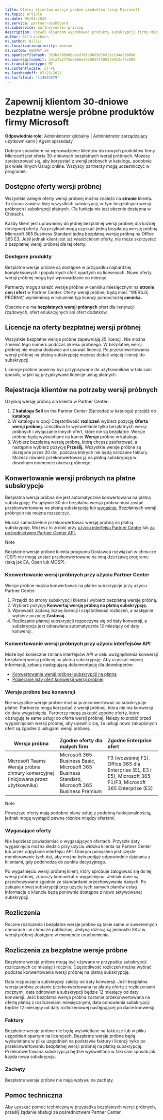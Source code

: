 ```yaml
---
title: Oferuj klientom wersje próbne produktów firmy Microsoft
ms.topic: article
ms.date: 05/04/2020
ms.service: partner-dashboard
ms.subservice: partnercenter-pricing
description: Pozwól klientom wypróbować produkty subskrypcji firmy Microsoft przez 30 dni. Zarejestruj się, aby korzystać z tych bezpłatnych wersji próbnych w katalogu, podobnie jak wiele innych Usługi online.
author: BillLinzbach
ms.author: BillLi
ms.localizationpriority: medium
ms.custom: SEOMAY.20
ms.openlocfilehash: 393bd70096ba3cd7d1c9889d5b521cc94a389d90
ms.sourcegitcommit: ad1af627f5ee6b6e3a70655f90927e932cf4c985
ms.translationtype: MT
ms.contentlocale: pl-PL
ms.lasthandoff: 07/29/2021
ms.locfileid: "114845979"
---
```

# <a name="give-customers-30-day-free-trials-of-microsoft-products"></a>Zapewnij klientom 30-dniowe bezpłatne wersje próbne produktów firmy Microsoft

**Odpowiednie role:** Administrator globalny | Administrator zarządzający użytkownikami | Agent sprzedaży

Dobrym sposobem na wprowadzenie klientów do nowych produktów firmy Microsoft jest oferta 30-dniowych bezpłatnych wersji próbnych. Możesz zarejestrować się, aby korzystać z wersji próbnych w katalogu, podobnie jak wiele innych Usługi online. Wszyscy partnerzy mogą uczestniczyć w programie.

## <a name="available-trial-offers"></a>Dostępne oferty wersji próbnej

Wszystkie zaległe oferty wersji próbnej można znaleźć na **stronie** klienta. Ta strona zawiera listę wszystkich subskrypcji, w tym bezpłatnych wersji próbnych i subskrypcji płatnych. (Ta funkcja nie jest obecnie dostępna w Chinach).

Każdy klient jest uprawniony do jednej bezpłatnej wersji próbnej dla każdej dostępnej oferty. Na przykład mogą uzyskać jedną bezpłatną wersję próbną Microsoft 365 Business Standard jedną bezpłatną wersję próbną na Office 365 E3. Jeśli jednak klient jest już właścicielem oferty, nie może skorzystać z bezpłatnej wersji próbnej dla tej oferty.

### <a name="available-products"></a>Dostępne produkty

Bezpłatne wersje próbne są dostępne w przypadku najbardziej kompleksowych i popularnych ofert opartych na licesenach. Nowe oferty wersji próbnej mogą być wprowadzane co miesiąc.

Partnerzy mogą znaleźć wersje próbne w cenniku miesięcznym na **stronie cen i ofert** w Partner Center. Oferty wersji próbnej będą mieć "WERSJĘ PRÓBNĄ" wymienioną w kolumnie typ licencji pomocniczej **cennika.**

Obecnie nie ma **bezpłatnych wersji próbnych** ofert dla instytucji rządowych, ofert edukacyjnych ani ofert dodatków.

## <a name="licenses-for-free-trial-offers"></a>Licencje na oferty bezpłatnej wersji próbnej

Wszystkie bezpłatne wersje próbne zapewniają 25 licencji. Nie można zmienić tego numeru podczas okresu próbnego. W bezpłatnej wersji próbnej nie można dodawać ani usuwać licencji. Po przekonwertowaniu wersji próbnej na płatną subskrypcję możesz dodać więcej licencji do subskrypcji.

Licencje próbne powinny być przypisywane do użytkowników w taki sam sposób, w jaki są przypisywane licencje usług płatnych.

## <a name="sign-customers-up-for-trials"></a>Rejestracja klientów na potrzeby wersji próbnych

Uzyskaj wersję próbną dla klienta w Partner Center:

1. Z **katalogu Sell** on the Partner Center (Sprzedaż w katalogu) przejdź do **katalogu**. 
2. W katalogu w opcji Częstotliwość **rozliczeń** wybierz pozycję **Oferta wersji próbnej.** Umożliwia to wyświetlanie tylko bezpłatnych wersji próbnych i wyłączanie innych ofert, które nie są bezpłatne. Wersje próbne będą wyświetlane na karcie **Wersje** próbne w katalogu.
3. Wybierz bezpłatną wersję próbną, którą chcesz zaoferować, a następnie wybierz pozycję **Prześlij.** Wszystkie wersje próbne są dostępne przez 30 dni, podczas których nie będą naliczane faktury. Możesz również przekonwertować ją na płatną subskrypcję w dowolnym momencie okresu próbnego.

## <a name="converting-trials-to-paid-subscriptions"></a>Konwertowanie wersji próbnych na płatne subskrypcje

Bezpłatna wersja próbna nie jest automatycznie konwertowana na płatną subskrypcję. Po upływie 30 dni bezpłatna wersja próbna musi zostać przekonwertowana na płatną subskrypcję lub [wygaśnie.](#expiring-offers) Bezpłatnych wersji próbnych nie można rozszerzyć.

Musisz samodzielnie przekonwertować wersję próbną na płatną subskrypcję. Możesz to zrobić przy [użyciu interfejsu Partner Center](#convert-trials-using-partner-center) lub [za pośrednictwem Partner Center API.](#convert-trials-using-apis)

> [!NOTE]
> Bezpłatne wersje próbne klienta programu Dostawca rozwiązań w chmurze (CSP) nie mogą zostać przekonwertowane na inną dzierżawę programu (taką jak EA, Open lub MOSP).

### <a name="convert-trials-using-partner-center"></a>Konwertowanie wersji próbnych przy użyciu Partner Center

Wersje próbne można konwertować na płatne subskrypcje przy użyciu Partner Center:

1. Przejdź do strony subskrypcji klienta i wybierz bezpłatną wersję próbną.
2. Wybierz pozycję **Konwertuj wersję próbną na płatną subskrypcję.**
3. Wprowadź żądaną liczbę licencji i częstotliwość rozliczeń, a następnie wybierz pozycję **Zastosuj.**
4. Rozliczanie płatnej subskrypcji rozpoczyna się od daty konwersji, a subskrypcja jest odnawiana automatycznie 12 miesięcy od daty konwersji. 

### <a name="convert-trials-using-apis"></a>Konwertowanie wersji próbnych przy użyciu interfejsów API

Może być konieczne zmiana interfejsów API w celu uwzględnienia konwersji bezpłatnej wersji próbnej na płatną subskrypcję. Aby uzyskać więcej informacji, zobacz następującą dokumentację dla deweloperów:

- [Konwertowanie wersji próbnej subskrypcji na płatną](/partner-center/develop/convert-a-trial-subscription-to-paid)
- [Pobieranie listy ofert konwersji wersji próbnej](/partner-center/develop/get-a-list-of-trial-conversion-offers)

### <a name="trials-without-conversions"></a>Wersje próbne bez konwersji

Nie wszystkie wersje próbne można przekonwertować na subskrypcje płatne. Partnerzy mogą korzystać z wersji próbnej, która nie ma konwersji do daty wygaśnięcia. Partnerzy mogą zakupić zgodne oferty, które obsługują te same usługi co oferta wersji próbnej.  Należy to zrobić przed wygaśnięciem wersji próbnej, aby upewnić się, że usługi nowo zakupionych ofert są zgodne z usługami wersji próbnej. 

|**Wersja próbna**   |**Zgodne oferty dla małych firm**   |**Zgodne Enterprise ofert**   |
|----------------------------|:---------------------------------|:------------------------------------------|
|Microsoft Teams Wersja próbna chmury komercyjnej (inicjowana przez użytkownika)   |Microsoft 365 Business Basic, Microsoft 365 Business Standard, Microsoft 365 Business Premium   | F3 (wcześniej F1), Office 365 dla Enterprise (E1, E3 i E5), Microsoft 365 F1/F3, Microsoft 365 Enterprise (E3)   |

>[!NOTE]
>Powyższe oferty mają podobne plany usług z podobną funkcjonalnością, jednak mogą wystąpić pewne różnice między ofertami.

### <a name="expiring-offers"></a>Wygasające oferty

Nie będziesz powiadamiać o wygasających ofertach. Przyszłe daty wygaśnięcia można śledzić przy użyciu widoku klienta na Partner Center lub przez odpytanie interfejsu API. Dobrym pomysłem jest częste monitorowanie tych dat, aby można było podjąć odpowiednie działania z klientami, gdy podchodzą do punktu decyzyjnego.

Po wygaśnięciu wersji próbnej klient, który spróbuje zalogować się do tej wersji próbnej, zobaczy komunikat o wygaśnięciu. Jednak dane są przechowywane zgodnie ze standardami przechowywania danych. Po zakupie nowej subskrypcji przy użyciu tych samych planów usług informacje o kliencie będą ponownie dostępne z nowo aktywowanej subskrypcji.

## <a name="billing"></a>Rozliczenia

Roczne rozliczenia i bezpłatne wersje próbne są takie same w suwerennych chmurach i w chmurze publicznej. Jedyną różnicą są jednostki SKU w wersji próbnej dostępne w momencie uruchomienia.

## <a name="billing-for-free-trials"></a>Rozliczenia za bezpłatne wersje próbne

Bezpłatne wersje próbne mogą być używane w przypadku subskrypcji rozliczanych co miesiąc i rocznie. Częstotliwość rozliczeń można wybrać podczas konwertowania wersji próbnej na płatną subskrypcję.

Data rozpoczęcia subskrypcji zależy od daty konwersji. Jeśli bezpłatna wersja próbna zostanie przekonwertowana na płatną ofertę z rozliczeniami rocznymi, data odnowienia subskrypcji będzie 12 miesięcy od daty konwersji. Jeśli bezpłatna wersja próbna zostanie przekonwertowana na ofertę płatną z rozliczeniami miesięcznymi, data odnowienia subskrypcji będzie 12 miesięcy od daty rozliczeniowej następującej po dacie konwersji.

### <a name="invoices"></a>Faktury

Bezpłatne wersje próbne nie będą wyświetlane na fakturze lub w pliku uzgodnień opartym na licencjach. Bezpłatne wersje próbne będą wyświetlane w pliku uzgodnień na podstawie faktury i licencji tylko po przekonwertowaniu bezpłatnej wersji próbnej na płatną subskrypcję. Przekonwertowana subskrypcja będzie wyświetlana w taki sam sposób jak każda nowa subskrypcja.

### <a name="incentives"></a>Zachęty

Bezpłatne wersje próbne nie mają wpływu na zachęty.

## <a name="support"></a>Pomoc techniczna

Aby uzyskać pomoc techniczną w przypadku bezpłatnych wersji próbnych, prześlij żądanie obsługi za pośrednictwem Partner Center.